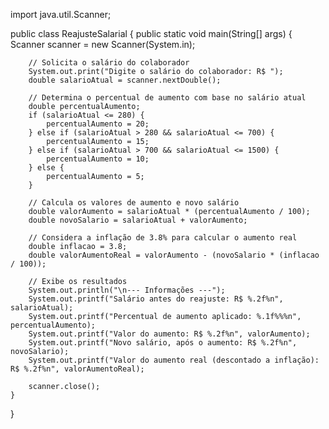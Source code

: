 import java.util.Scanner;

public class ReajusteSalarial {
    public static void main(String[] args) {
        Scanner scanner = new Scanner(System.in);

        // Solicita o salário do colaborador
        System.out.print("Digite o salário do colaborador: R$ ");
        double salarioAtual = scanner.nextDouble();

        // Determina o percentual de aumento com base no salário atual
        double percentualAumento;
        if (salarioAtual <= 280) {
            percentualAumento = 20;
        } else if (salarioAtual > 280 && salarioAtual <= 700) {
            percentualAumento = 15;
        } else if (salarioAtual > 700 && salarioAtual <= 1500) {
            percentualAumento = 10;
        } else {
            percentualAumento = 5;
        }

        // Calcula os valores de aumento e novo salário
        double valorAumento = salarioAtual * (percentualAumento / 100);
        double novoSalario = salarioAtual + valorAumento;

        // Considera a inflação de 3.8% para calcular o aumento real
        double inflacao = 3.8;
        double valorAumentoReal = valorAumento - (novoSalario * (inflacao / 100));

        // Exibe os resultados
        System.out.println("\n--- Informações ---");
        System.out.printf("Salário antes do reajuste: R$ %.2f%n", salarioAtual);
        System.out.printf("Percentual de aumento aplicado: %.1f%%%n", percentualAumento);
        System.out.printf("Valor do aumento: R$ %.2f%n", valorAumento);
        System.out.printf("Novo salário, após o aumento: R$ %.2f%n", novoSalario);
        System.out.printf("Valor do aumento real (descontado a inflação): R$ %.2f%n", valorAumentoReal);

        scanner.close();
    }
}
